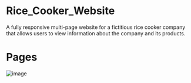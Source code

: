 # Rice_Cooker_Website
A fully responsive multi-page website for a fictitious rice cooker company that allows users to view information about the company and its products. 

# Pages 
![image](https://user-images.githubusercontent.com/33835722/135768802-7e9bbeda-8a04-4f85-b6a9-22b9f19688ab.png)
